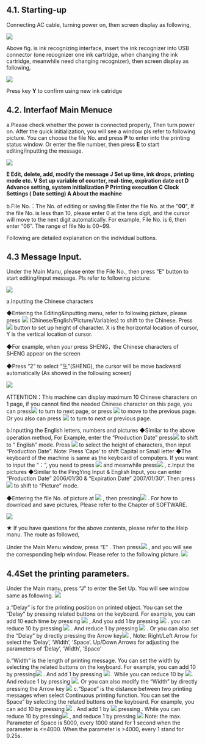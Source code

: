 ## 4.1. Starting-up

Connecting AC cable, turning power on, then screen display as following,

![](/assets/Image_029.jpg)

Above fig. is ink recognizing interface, insert the ink recognizer into USB connector (one recognizer one ink cartridge, when changing the ink cartridge, meanwhile need changing recognizer), then screen display as following,

![](/assets/Image_030.jpg)

Press key  **Y** to confirm using new ink catridge

## 4.2. Interfaof Main Menuce

a.Please check whether the power is connected properly, Then turn power on. After the quick initialization, you will see a window pls refer to following picture. You can choose the file No. and press **P**  to enter into the printing status window. Or enter the file number, then press  **E**  to start editing/inputting the message.

![](/assets/Image_033.jpg)

**E	Edit, delete, add, modify the message
J	Set up time, ink drops, printing mode etc.
V	Set up variable of counter, real-time, expiration date ect 
D	Advance setting, system initialization
P	Printing execution
C	Clock Settings ( Date setting) A	About the machine**

b.File No.：The No. of editing or saving file
Enter the file No. at the  "**00**", If the file No. is less than 10, please enter 0 at the tens digit,
and the cursor will move to the next digit automatically. For example, File No. is 6, then enter “06”. The range of file No is 00~99.

Following are detailed explanation on the individual buttons.

## 4.3 Message Input.
Under the Main Manu, please enter the File No., then press “E” button to start editing/input message. Pls refer to following picture:

![](/assets/Image_035.jpg)

a.Inputting the Chinese characters

◆Entering the Editing&inputting menu, refer to following picture, please press ![](/assets/Image_026.png)       (Chinese/English/Picture/Variables) to shift to the Chinese. Press ![](/assets/Image_027.png) button to set up height of character. X is the horizontal location of cursor, Y is the vertical location
of cursor.

◆For example, when your press SHENG，the Chinese characters of SHENG appear on the screen

◆Press “2” to select “生”(SHENG), the cursor will be move backward automatically (As showed in the following screen)

![](/assets/Image_038.jpg)

ATTENTION：This machine can display maximum 10 Chinese characters on 1 page, if you cannot find the needed Chinese character on this page, you can press![](/assets/Image_039.jpg)	  to turn to next
page, or press ![](/assets/Image_040.jpg)  to move to the previous page. Or you also can press ![](/assets/Image_041.jpg)  to turn to next or previous page.

b.Inputting the English letters, numbers and pictures
◆Similar to the above operation method,  For Example, enter the  “Production Date” press![](/assets/Image_026.png)  to shift to “ English” mode. Press  ![](/assets/Image_027.png)  to select the height of characters,  then input “Production Date”. Note:   Press ’Caps’ to shift Capital or Small letter
◆The keyboard of the machine is same as the keyboard of computers. If you want  to
input the “：”, you need to press ![](/assets/Image_044.jpg)   and meanwhile press![](/assets/Image_045.jpg) ,
c.Input the pictures
◆Similar to the PingYing Input & English Input, you can enter “Production Date” 2006/01/30 &  “Expiration  Date” 2007/01/30”.  Then press![](/assets/Image_026.png)	to  shift  to “Picture”
mode.

◆Entering the file No. of picture at ![](/assets/Image_048.jpg) ,   then pressing![](/assets/Image_047.jpg)	. For how  to download and save pictures, Please refer to the Chapter of SOFTWARE.

![](/assets/Image_049.jpg)

★ If you have questions for the above contents, please refer to the Help manu. The route as followed,

Under the Main Menu window, press “E” . Then press![](/assets/Image_023.jpg)	,  and  you  will see the corresponding help window. Please refer to the following picture.
![](/assets/Image_061.jpg)

## 4.4Set the printing parameters.
Under the Main manu,  press “J”	to enter the Set Up. You will see window   same as following.
![](/assets/Image_062.jpg)

a.“Delay” is for the printing position on printed object. You can set the “Delay” by pressing related buttons on the keyboard. For example, you can add 10 each  time
by  pressing ![](/assets/Image_063.jpg)  ,  And  you  add  1  by  pressing  ![](/assets/Image_064.jpg) .  you  can  reduce  10      by
pressing ![](/assets/Image_065.jpg) . And reduce 1 by pressing ![](/assets/Image_066.jpg) .  Or  you  can  also  set  the  “Delay”  by directly pressing the Arrow key![](/assets/Image_072.jpg) ,
Note: Right/Left Arrow for select the ‘Delay’, ‘Width’, ’Space’. Up/Down Arrows for adjusting the parameters of ‘Delay’, ‘Width’, ’Space’


b.“Width” is the length of printing message. You can set the width by selecting the related buttons on the keyboard. For example, you can add 10 by pressing![](/assets/Image_068.jpg)  .    And add 1 by pressing ![](/assets/Image_069.jpg) . While you can reduce 10 by ![](/assets/Image_070.jpg).       And       reduce 1 by pressing ![](/assets/Image_071.jpg). Or you can also modify the “Width” by directly pressing the
Arrow key ![](/assets/Image_072.jpg) 
c.“Space” is the distance between two printing messages when select Continuous printing function. You can set the Space” by selecting the related buttons on the
keyboard. For example, you can add 10 by pressing ![](/assets/Image_073.jpg) . And add 1 by ![](/assets/Image_074.jpg)  pressing
. While you can reduce 10 by pressing![](/assets/Image_075.jpg)  , and reduce 1 by pressing  ![](/assets/Image_076.jpg) Note: the max. Parameter of Space is 5000, every 1000 stand for 1 second when the parameter is <=4000. When the parameter is >4000, every 1 stand for 0.25s.
